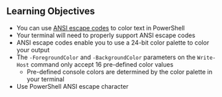 ## Learning Objectives

* You can use [ANSI escape codes](https://en.wikipedia.org/wiki/ANSI_escape_code) to color text in PowerShell
* Your terminal will need to properly support ANSI escape codes
* ANSI escape codes enable you to use a 24-bit color palette to color your output
* The `-ForegroundColor` and `-BackgroundColor` parameters on the `Write-Host` command only accept 16 pre-defined color values
  * Pre-defined console colors are determined by the color palette in your terminal
* Use PowerShell ANSI escape character